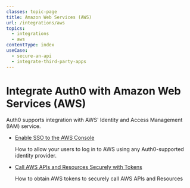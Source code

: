 ```yaml
---
classes: topic-page
title: Amazon Web Services (AWS)
url: /integrations/aws
topics:
  - integrations
  - aws
contentType: index
useCase:
  - secure-an-api
  - integrate-third-party-apps
---
```


<div class="topic-page-header">
  <div data-name="example" class="topic-page-badge"></div>
  <h1>Integrate Auth0 with Amazon Web Services (AWS)</h1>
  <p>
    Auth0 supports integration with AWS' Identity and Access Management (IAM) service.
  </p>
</div>

<ul class="topic-links">
  <li>
    <i class="icon icon-budicon-715"></i><a href="/integrations/aws/sso">Enable SSO to the AWS Console</a>
    <p>
      How to allow your users to log in to AWS using any Auth0-supported identity provider.
    </p>
  </li>
  <li>
    <i class="icon icon-budicon-715"></i><a href="/integrations/aws/tokens">Call AWS APIs and Resources Securely with Tokens</a>
    <p>
      How to obtain AWS tokens to securely call AWS APIs and Resources
    </p>
  </li>
</ul>